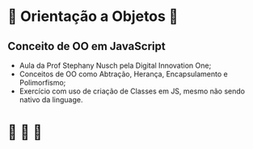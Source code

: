 # :book: Orientação a Objetos :book:
## Conceito de OO em JavaScript
* Aula da Prof Stephany Nusch pela Digital Innovation One;
* Conceitos de OO como Abtração, Herança, Encapsulamento e Polimorfismo;
* Exercício com uso de criação de Classes em JS, mesmo não sendo nativo da linguage.

# :rocket: :rocket: :rocket: